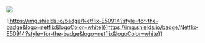 <img src="{https://img.shields.io/badge/Valorant-fa4454?style=for-the-badge&logo=valorant&logoColor=white}" />




![https://img.shields.io/badge/Netflix-E50914?style=for-the-badge&logo=netflix&logoColor=white]({https://img.shields.io/badge/Netflix-E50914?style=for-the-badge&logo=netflix&logoColor=white})
